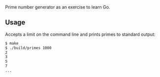 Prime number generator as an exercise to learn Go.

Usage
-----

Accepts a limit on the command line and prints primes to standard output:

```bash
$ make
$ ./build/primes 1000
2
3
5
7
...
```
